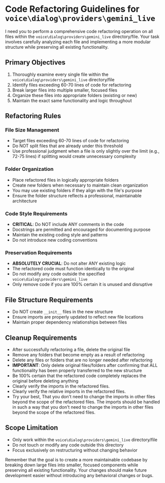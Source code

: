 # Code Refactoring Guidelines for `voice\dialog\providers\gemini_live`

I need you to perform a comprehensive code refactoring operation on all files within the `voice\dialog\providers\gemini_live` directory/file. Your task involves carefully analyzing each file and implementing a more modular structure while preserving all existing functionality.

## Primary Objectives

1. Thoroughly examine every single file within the `voice\dialog\providers\gemini_live` directory/file
2. Identify files exceeding 60-70 lines of code for refactoring
3. Break larger files into multiple smaller, focused files
4. Organize these files into appropriate folders (existing or new)
5. Maintain the exact same functionality and logic throughout

## Refactoring Rules

### File Size Management
- Target files exceeding 60-70 lines of code for refactoring
- Do NOT split files that are already under this threshold
- Use professional judgment when a file is only slightly over the limit (e.g., 72-75 lines) if splitting would create unnecessary complexity

### Folder Organization
- Place refactored files in logically appropriate folders
- Create new folders when necessary to maintain clean organization
- You may use existing folders if they align with the file's purpose
- Ensure the folder structure reflects a professional, maintainable architecture

### Code Style Requirements
- **CRITICAL**: Do NOT include ANY comments in the code
- Docstrings are permitted and encouraged for documenting purpose
- Maintain the existing coding style and patterns
- Do not introduce new coding conventions

### Preservation Requirements
- **ABSOLUTELY CRUCIAL**: Do not alter ANY existing logic
- The refactored code must function identically to the original
- Do not modify any code outside the specified `voice\dialog\providers\gemini_live`
- Only remove code if you are 100% certain it is unused and disruptive

## File Structure Requirements
- Do NOT create `__init__` files in the new structure
- Ensure imports are properly updated to reflect new file locations
- Maintain proper dependency relationships between files

## Cleanup Requirements
- After successfully refactoring a file, delete the original file
- Remove any folders that become empty as a result of refactoring
- Delete any files or folders that are no longer needed after refactoring
- **IMPORTANT**: Only delete original files/folders after confirming that ALL functionality has been properly transferred to the new structure
- Be 100% certain that the refactored code completely replaces the original before deleting anything
- Clearly verify the imports in the refactored files.
- Clearly verify the relative imports in the refactored files.
- Try your best, That you don't need to change the imports in other files beyond the scope of the refactored files. The imports should be handled in such a way that you don't need to change the imports in other files beyond the scope of the refactored files.

## Scope Limitation
- Only work within the `voice\dialog\providers\gemini_live` directory/file
- Do not touch or modify any code outside this directory
- Focus exclusively on restructuring without changing behavior

Remember that the goal is to create a more maintainable codebase by breaking down large files into smaller, focused components while preserving all existing functionality. Your changes should make future development easier without introducing any behavioral changes or bugs.
